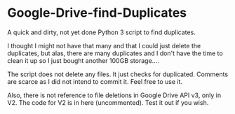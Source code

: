 # Google-Drive-find-Duplicates
A quick and dirty, not yet done Python 3 script to find duplicates.

I thought I might not have that many and that I could just delete the duplicates, but alas, there are many duplicates and I don't have the time to clean it up so I just bought another 100GB storage....

The script does not delete any files. It just checks for duplicated. Comments are scarce as I did not intend to commit it. Feel free to use it.

Also, there is not reference to file deletions in Google Drive API v3, only in V2. The code for V2 is in here (uncommented). Test it out if you wish.
